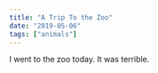 ```yaml
---
title: "A Trip To the Zoo"
date: "2019-05-06"
tags: ["animals"]
---
```


I went to the zoo today. It was terrible.
